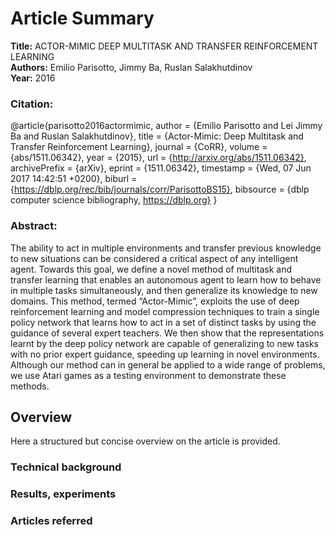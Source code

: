 # Article Summary

**Title:** ACTOR-MIMIC DEEP MULTITASK AND TRANSFER REINFORCEMENT LEARNING <br/>
**Authors:** Emilio Parisotto, Jimmy Ba, Ruslan Salakhutdinov <br/>
**Year:** 2016

### Citation:

@article{parisotto2016actormimic,
  author    = {Emilio Parisotto and
               Lei Jimmy Ba and
               Ruslan Salakhutdinov},
  title     = {Actor-Mimic: Deep Multitask and Transfer Reinforcement Learning},
  journal   = {CoRR},
  volume    = {abs/1511.06342},
  year      = {2015},
  url       = {http://arxiv.org/abs/1511.06342},
  archivePrefix = {arXiv},
  eprint    = {1511.06342},
  timestamp = {Wed, 07 Jun 2017 14:42:51 +0200},
  biburl    = {https://dblp.org/rec/bib/journals/corr/ParisottoBS15},
  bibsource = {dblp computer science bibliography, https://dblp.org}
}

### Abstract:

The ability to act in multiple environments and transfer previous knowledge to
new situations can be considered a critical aspect of any intelligent agent. 
Towards this goal, we define a novel method of multitask and transfer learning that
enables an autonomous agent to learn how to behave in multiple tasks simultaneously, 
and then generalize its knowledge to new domains. This method, termed
“Actor-Mimic”, exploits the use of deep reinforcement learning and model compression 
techniques to train a single policy network that learns how to act in a set
of distinct tasks by using the guidance of several expert teachers. We then show
that the representations learnt by the deep policy network are capable of 
generalizing to new tasks with no prior expert guidance, speeding up learning in novel
environments. Although our method can in general be applied to a wide range
of problems, we use Atari games as a testing environment to demonstrate these
methods.

## Overview

Here a structured but concise overview on the article is provided.

### Technical background


### Results, experiments


### Articles referred

